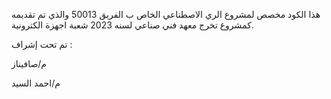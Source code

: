 هذا الكود مخصص لمشروع الري الاصطناعي الخاص ب الفريق 50013 والذي تم تقديمه كمشروع تخرج معهد فني صناعي لسنه 2023
شعبة اجهزة الكترونية.

تم تحت إشراف :

م/صافيناز

م/احمد السيد 
